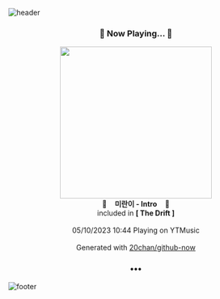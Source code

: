 ![header](https://capsule-render.vercel.app/api?type=wave&height=170&section=header&fontColor=090707&fontAlignX=45&fontAlignY=65&fontSize=100)

<h3 align="center">🎵 Now Playing... 🎵</h3>
<p align="center">
  <a href="https://music.youtube.com/watch?v=mVLXX5G2pyQ">
    <img width="300" src="https://lh3.googleusercontent.com/E2t6NKYG4nkC80tegsalxd_OHxRhQivyuwtZJdePzgQyFwiHpxPm9i81Pcd47HsmJfJkq1o6wqEzcmY">
  </a>
  <br>
  🎵&nbsp&nbsp&nbsp <b>미란이 - Intro</b> &nbsp&nbsp&nbsp🎵
  <br>
  included in <b>[ The Drift ]</b>
  
  <br />
  <br />
  05/10/2023 10:44 Playing on YTMusic
  <br />
  <br />
  Generated with <a href="https://github.com/20chan/github-now">20chan/github-now</a>
</p>

<h3 align="center">•••</h3>

![footer](https://capsule-render.vercel.app/api?type=wave&height=150&section=footer)

